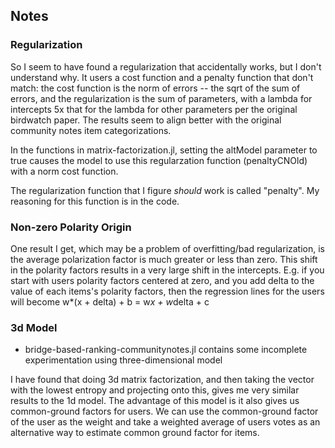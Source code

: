 ## Notes


### Regularization

So I seem to have found a regularization that accidentally works, but I don't understand why. It users a cost function and a penalty function that don't match: the cost function is the norm of errors -- the sqrt of the sum of errors, and the regularization is the sum of parameters, with a lambda for intercepts 5x that for the lambda for other
parameters per the original birdwatch paper. The results seem to align better with the original community notes item categorizations.

In the functions in matrix-factorization.jl, setting the altModel parameter to true causes the model to use this regularzation function (penaltyCNOld) with a norm cost function.

The regularization function that I figure *should* work is called "penalty". My reasoning for this function is in the code. 

### Non-zero Polarity Origin

One result I get, which may be a problem of overfitting/bad regularization, is the average polarization factor is much greater or less than zero. This shift in the polarity factors results in a very large shift in the intercepts. E.g. if you start with users polarity factors centered at zero, and you add delta to the value of each items's polarity factors, then the regression lines for the users will become
	w*(x + delta) + b = w*x + w*delta + c


### 3d Model

- bridge-based-ranking-communitynotes.jl contains some incomplete experimentation using three-dimensional model

I have found that doing 3d matrix factorization, and then taking the vector with the lowest entropy and projecting onto this, gives me very similar results to the 1d model. The advantage of this model is it also gives us common-ground factors for users. We can use the common-ground factor of the user as the weight and take a weighted average of users votes as an alternative way to estimate common ground factor for items.







